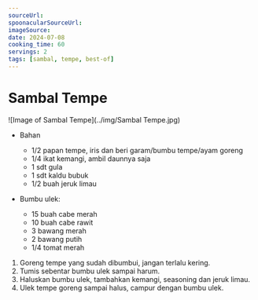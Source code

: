 ```yaml
---
sourceUrl: 
spoonacularSourceUrl: 
imageSource: 
date: 2024-07-08
cooking_time: 60
servings: 2
tags: [sambal, tempe, best-of]
---
```

# Sambal Tempe

![Image of Sambal Tempe](../img/Sambal Tempe.jpg)

- Bahan
  - 1/2 papan tempe, iris dan beri garam/bumbu tempe/ayam goreng
  - 1/4 ikat kemangi, ambil daunnya saja
  - 1 sdt gula
  - 1 sdt kaldu bubuk
  - 1/2 buah jeruk limau

- Bumbu ulek:
  - 15 buah cabe merah
  - 10 buah cabe rawit
  - 3 bawang merah
  - 2 bawang putih
  - 1/4 tomat merah

1. Goreng tempe yang sudah dibumbui, jangan terlalu kering.
2. Tumis sebentar bumbu ulek sampai harum.
3. Haluskan bumbu ulek, tambahkan kemangi, seasoning dan jeruk limau.
4. Ulek tempe goreng sampai halus, campur dengan bumbu ulek.
